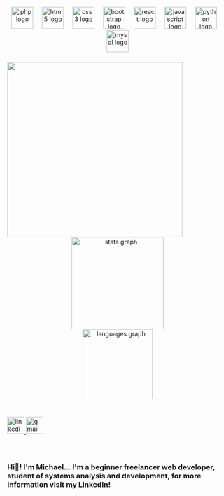 <br clear="both">

<div align="center">
  <img src="https://skillicons.dev/icons?i=php" height="50" alt="php logo"  />
  <img width="12" />
  <img src="https://cdn.simpleicons.org/html5/E34F26" height="50" alt="html5 logo"  />
  <img width="12" />
  <img src="https://cdn.simpleicons.org/css3/1572B6" height="50" alt="css3 logo"  />
  <img width="12" />
  <img src="https://cdn.jsdelivr.net/gh/devicons/devicon/icons/bootstrap/bootstrap-original.svg" height="50" alt="bootstrap logo"  />
  <img width="12" />
  <img src="https://cdn.jsdelivr.net/gh/devicons/devicon/icons/react/react-original.svg" height="50" alt="react logo"  />
  <img width="12" />
  <img src="https://cdn.jsdelivr.net/gh/devicons/devicon/icons/javascript/javascript-original.svg" height="50" alt="javascript logo"  />
  <img width="12" />
  <img src="https://cdn.jsdelivr.net/gh/devicons/devicon/icons/python/python-original.svg" height="50" alt="python logo"  />
  <img width="12" />
  <img src="https://skillicons.dev/icons?i=mysql" height="50" alt="mysql logo"  />
</div>

###

<img align="left" height="400" src="https://i.imgur.com/LXbjdlZ.png"  />

###

<div align="center">
  <img src="https://github-readme-stats.vercel.app/api?username=DrakoMichael&hide_title=true&hide_rank=false&show_icons=true&include_all_commits=true&count_private=true&disable_animations=false&theme=github_dark&locale=pt-br&hide_border=false" height="210" alt="stats graph" /> <br>
  <img src="https://github-readme-stats.vercel.app/api/top-langs?username=DrakoMichael&locale=pt-br&hide_title=false&layout=compact&card_width=320&langs_count=10&theme=github_dark&hide_border=false" height="160" alt="languages graph"  />
</div>

###

<br clear="both">

<div align="left">
  <a href="https://www.linkedin.com/in/michaelksilva/" target="_blank">
    <img src="https://img.shields.io/static/v1?message=LinkedIn&logo=linkedin&label=&color=0077B5&logoColor=white&labelColor=&style=flat" height="39" alt="linkedin logo"  />
  </a>
  <img src="https://img.shields.io/static/v1?message=Gmail&logo=gmail&label=&color=D14836&logoColor=white&labelColor=&style=flat" height="39" alt="gmail logo"  />
</div>

###

<br clear="both">

<h3 align="left">Hi👋! I'm Michael... I'm a beginner freelancer web developer, student of systems analysis and development, for more information visit my LinkedIn!</h3>

###
